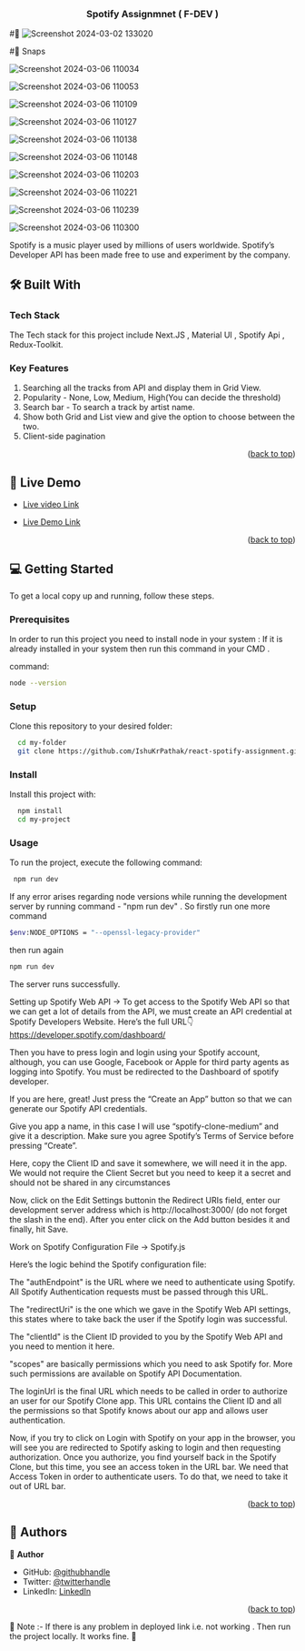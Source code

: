 <a name="readme-top"></a>
<div align="center">


  <br/>
  <h3><b> Spotify Assignmnet ( F-DEV ) </b></h3>
</div>

#📸 
![Screenshot 2024-03-02 133020](https://github.com/IshuKrPathak/react-spotify-assignment/assets/77011944/925d396f-9aeb-4977-b12d-2e9a1c86af79)

#📸 Snaps


![Screenshot 2024-03-06 110034](https://github.com/IshuKrPathak/react-spotify-assignment/assets/77011944/cc17c6a7-6b00-4de8-bcba-d165063fa38c)

![Screenshot 2024-03-06 110053](https://github.com/IshuKrPathak/react-spotify-assignment/assets/77011944/ba993726-df84-4888-a1fb-ab65cc0441a8)

![Screenshot 2024-03-06 110109](https://github.com/IshuKrPathak/react-spotify-assignment/assets/77011944/8fd8c130-585b-4a10-a846-16c8875a7027)

![Screenshot 2024-03-06 110127](https://github.com/IshuKrPathak/react-spotify-assignment/assets/77011944/d0f12d6e-f4af-44c4-9934-c1fb87d8e5bb)

![Screenshot 2024-03-06 110138](https://github.com/IshuKrPathak/react-spotify-assignment/assets/77011944/86f6f272-e450-450e-aef2-b1b6c22cd278)

![Screenshot 2024-03-06 110148](https://github.com/IshuKrPathak/react-spotify-assignment/assets/77011944/468fedde-8b7c-4b97-9469-9062b01158d1)


![Screenshot 2024-03-06 110203](https://github.com/IshuKrPathak/react-spotify-assignment/assets/77011944/2db05a62-9e4a-4d72-a68b-7d73d5b30ee1)

![Screenshot 2024-03-06 110221](https://github.com/IshuKrPathak/react-spotify-assignment/assets/77011944/a304b72f-486a-497a-8ab6-c9a430ee5cdc)

![Screenshot 2024-03-06 110239](https://github.com/IshuKrPathak/react-spotify-assignment/assets/77011944/a3b6e486-1edb-41e5-8560-f51261af78b4)

![Screenshot 2024-03-06 110300](https://github.com/IshuKrPathak/react-spotify-assignment/assets/77011944/f734f63c-eb39-450b-8a4e-05e49b8e9437)

Spotify is a music player used by millions of users worldwide. Spotify’s Developer API has been made free to use and experiment by the company.


## 🛠 Built With <a name="built-with"></a>

### Tech Stack <a name="tech-stack"></a>

The Tech stack for this project include Next.JS , Material UI , Spotify Api , Redux-Toolkit.


### Key Features <a name="key-features"></a>
1. Searching all the tracks from API and display them in Grid View.
2. Popularity - None, Low, Medium, High(You can decide the threshold)
3. Search bar - To search a track by artist name.
4. Show both Grid and List view and give the option to choose between the two.
5. Client-side pagination

<p align="right">(<a href="#readme-top">back to top</a>)</p>

<!-- LIVE DEMO -->

## 🚀 Live Demo <a name="live-demo"></a>

- [Live video Link](https://youtu.be/Fz7cFLwk_Yo?si=vbfw41p3B4FX-Grd)

- [Live Demo Link](https://react-spotify-assignment.vercel.app/)

<p align="right">(<a href="#readme-top">back to top</a>)</p>

<!-- GETTING STARTED -->

## 💻 Getting Started <a name="getting-started"></a>



To get a local copy up and running, follow these steps.

### Prerequisites

In order to run this project you need to install node in your system :
If it is already installed in your system then run this command in your CMD .

 command: 

```sh
node --version

```
### Setup

Clone this repository to your desired folder:

```sh
  cd my-folder
  git clone https://github.com/IshuKrPathak/react-spotify-assignment.git
```


### Install

Install this project with:


```sh
  npm install
  cd my-project
```

### Usage

To run the project, execute the following command:

```sh
 npm run dev
```

If any error arises regarding node versions while running the development server by running command - "npm run dev" . So firstly run one more command 
```sh
$env:NODE_OPTIONS = "--openssl-legacy-provider"
```
then run again

```sh
npm run dev
```
The server runs successfully.


Setting up Spotify Web API -> To get access to the Spotify Web API so that we can get a lot of details from the API, we must create an API credential at Spotify Developers Website.
Here’s the full URL👇
https://developer.spotify.com/dashboard/

Then you have to press login and login using your Spotify account, although, you can use Google, Facebook or Apple for third party agents as logging into Spotify. You must be redirected to the Dashboard of spotify developer.

If you are here, great! Just press the “Create an App” button so that we can generate our Spotify API credentials.

Give you app a name, in this case I will use “spotify-clone-medium” and give it a description. Make sure you agree Spotify’s Terms of Service before pressing “Create”.

Here, copy the Client ID and save it somewhere, we will need it in the app. We would not require the Client Secret but you need to keep it a secret and should not be shared in any circumstances

Now, click on the Edit Settings buttonin the Redirect URIs field, enter our development server address which is http://localhost:3000/ (do not forget the slash in the end). After you enter click on the Add button besides it and finally, hit Save.

Work on Spotify Configuration File -> Spotify.js

Here’s the logic behind the Spotify configuration file:

The "authEndpoint" is the URL where we need to authenticate using Spotify. All Spotify Authentication requests must be passed through this URL.

The "redirectUri" is the one which we gave in the Spotify Web API settings, this states where to take back the user if the Spotify login was successful.

The "clientId" is the Client ID provided to you by the Spotify Web API and you need to mention it here.

"scopes" are basically permissions which you need to ask Spotify for. More such permissions are available on Spotify API Documentation.

The loginUrl is the final URL which needs to be called in order to authorize an user for our Spotify Clone app. This URL contains the Client ID and all the permissions so that Spotify knows about our app and allows user authentication.

Now, if you try to click on Login with Spotify on your app in the browser, you will see you are redirected to Spotify asking to login and then requesting authorization. Once you authorize, you find yourself back in the Spotify Clone, but this time, you see an access token in the URL bar. We need that Access Token in order to authenticate users. To do that, we need to take it out of URL bar.

<p align="right">(<a href="#readme-top">back to top</a>)</p>

<!-- AUTHORS -->

## 👥 Authors <a name="authors"></a>


👤 **Author**

- GitHub: [@githubhandle](https://github.com/Ishukumarpathak)
- Twitter: [@twitterhandle](https://twitter.com/ishu__pathak)
- LinkedIn: [LinkedIn](https://www.linkedin.com/in/ishu-pathak/)


<p align="right">(<a href="#readme-top">back to top</a>)</p>



🔴 Note :- If there is any problem in deployed link i.e. not working . Then run the project locally. It works fine. 🔴









